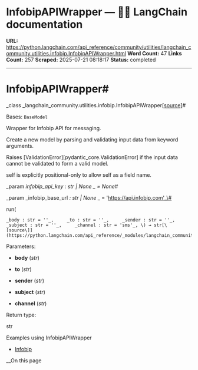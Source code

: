 # InfobipAPIWrapper — 🦜🔗 LangChain  documentation

**URL:** https://python.langchain.com/api_reference/community/utilities/langchain_community.utilities.infobip.InfobipAPIWrapper.html
**Word Count:** 47
**Links Count:** 257
**Scraped:** 2025-07-21 08:18:17
**Status:** completed

---

# InfobipAPIWrapper\#

_class _langchain\_community.utilities.infobip.InfobipAPIWrapper[\[source\]](https://python.langchain.com/api_reference/_modules/langchain_community/utilities/infobip.html#InfobipAPIWrapper)\#     

Bases: `BaseModel`

Wrapper for Infobip API for messaging.

Create a new model by parsing and validating input data from keyword arguments.

Raises \[ValidationError\]\[pydantic\_core.ValidationError\] if the input data cannot be validated to form a valid model.

self is explicitly positional-only to allow self as a field name.

_param _infobip\_api\_key _: str | None_ _ = None_\#     

_param _infobip\_base\_url _: str | None_ _ = 'https://api.infobip.com'_\#     

run\(

    _body : str = ''_,     _to : str = ''_,     _sender : str = ''_,     _subject : str = ''_,     _channel : str = 'sms'_, \) → str[\[source\]](https://python.langchain.com/api_reference/_modules/langchain_community/utilities/infobip.html#InfobipAPIWrapper.run)\#     

Parameters:     

  * **body** \(_str_\)

  * **to** \(_str_\)

  * **sender** \(_str_\)

  * **subject** \(_str_\)

  * **channel** \(_str_\)

Return type:     

str

Examples using InfobipAPIWrapper

  * [Infobip](https://python.langchain.com/docs/integrations/tools/infobip/)

__On this page